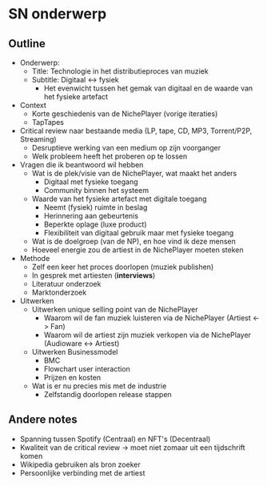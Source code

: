 # SN onderwerp

## Outline

- Onderwerp:
  - Title: Technologie in het distributieproces van muziek
  - Subtitle: Digitaal <-> fysiek
    - Het evenwicht tussen het gemak van digitaal en de waarde van het fysieke artefact
- Context
  - Korte geschiedenis van de NichePlayer (vorige iteraties)
  - TapTapes
- Critical review naar bestaande media (LP, tape, CD, MP3, Torrent/P2P, Streaming)
  - Desruptieve werking van een medium op zijn voorganger
  - Welk probleem heeft het proberen op te lossen
- Vragen die ik beantwoord wil hebben
  - Wat is de plek/visie van de NichePlayer, wat maakt het anders
    - Digitaal met fysieke toegang
    - Community binnen het systeem
  - Waarde van het fysieke artefact met digitale toegang
    - Neemt (fysiek) ruimte in beslag
    - Herinnering aan gebeurtenis
    - Beperkte oplage (luxe product)
    - Flexibiliteit van digitaal gebruik maar met fysieke toegang
  - Wat is de doelgroep (van de NP), en hoe vind ik deze mensen
  - Hoeveel energie zou de artiest in de NichePlayer moeten steken
- Methode
  - Zelf een keer het proces doorlopen (muziek publishen)
  - In gesprek met artiesten (**interviews**)
  - Literatuur onderzoek
  - Marktonderzoek
- Uitwerken
  - Uitwerken unique selling point van de NichePlayer
    - Waarom wil de fan muziek luisteren via de NichePlayer (Artiest <-> Fan)
    - Waarom wil de artiest zijn muziek verkopen via de NichePlayer (Audioware <-> Artiest)
  - Uitwerken Businessmodel
    - BMC
    - Flowchart user interaction
    - Prijzen en kosten
  - Wat is er nu precies mis met de industrie
    - Zelfstandig doorlopen release stappen

## Andere notes

- Spanning tussen Spotify (Centraal) en NFT's (Decentraal)
- Kwaliteit van de critical review -> moet niet zomaar uit een tijdschrift komen
- Wikipedia gebruiken als bron zoeker
- Persoonlijke verbinding met de artiest
